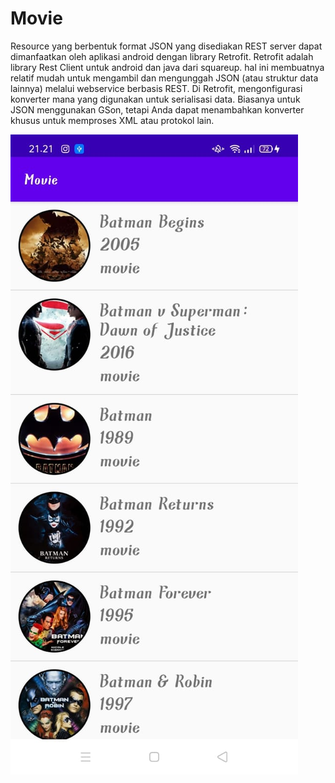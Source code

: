 # Movie
Resource yang berbentuk format JSON yang disediakan REST server dapat dimanfaatkan oleh aplikasi android dengan library Retrofit. Retrofit adalah library Rest Client untuk android dan java dari squareup. hal ini membuatnya relatif mudah untuk mengambil dan mengunggah JSON (atau struktur data lainnya) melalui webservice berbasis REST. Di Retrofit, mengonfigurasi konverter mana yang digunakan untuk serialisasi data. Biasanya untuk JSON menggunakan GSon, tetapi Anda dapat menambahkan konverter khusus untuk memproses XML atau protokol lain.

![alt text](https://github.com/WahyuAdeCahaya/gambar/blob/master/movie.jpeg)

